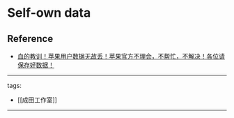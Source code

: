 # Self-own data





## Reference
* [血的教训！苹果用户数据无故丢！苹果官方不理会，不帮忙，不解决！各位请保存好数据！](https://youtu.be/yoF05OLnZuo)



---
tags:
  - [[成田工作室]]

---